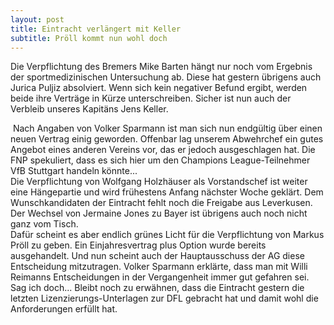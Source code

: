 ```yaml
---
layout: post
title: Eintracht verlängert mit Keller
subtitle: Pröll kommt nun wohl doch
---
```


Die Verpflichtung des Bremers Mike Barten hängt nur noch vom Ergebnis der sportmedizinischen Untersuchung ab. Diese hat gestern übrigens auch Jurica Puljiz absolviert. Wenn sich kein negativer Befund ergibt, werden beide ihre Verträge in Kürze unterschreiben. Sicher ist nun auch der Verbleib unseres Kapitäns Jens Keller.

 Nach Angaben von Volker Sparmann ist man sich nun endgültig über einen neuen Vertrag einig geworden. Offenbar lag unserem Abwehrchef ein gutes Angebot eines anderen Vereins vor, das er jedoch ausgeschlagen hat. Die FNP spekuliert, dass es sich hier um den Champions League-Teilnehmer VfB Stuttgart handeln könnte...  
Die Verpflichtung von Wolfgang Holzhäuser als Vorstandschef ist weiter eine Hängepartie und wird frühestens Anfang nächster Woche geklärt. Dem Wunschkandidaten der Eintracht fehlt noch die Freigabe aus Leverkusen. Der Wechsel von Jermaine Jones zu Bayer ist übrigens auch noch nicht ganz vom Tisch.  
Dafür scheint es aber endlich grünes Licht für die Verpflichtung von Markus Pröll zu geben. Ein Einjahresvertrag plus Option wurde bereits ausgehandelt. Und nun scheint auch der Hauptausschuss der AG diese Entscheidung mitzutragen. Volker Sparmann erklärte, dass man mit Willi Reimanns Entscheidungen in der Vergangenheit immer gut gefahren sei. Sag ich doch... Bleibt noch zu erwähnen, dass die Eintracht gestern die letzten Lizenzierungs-Unterlagen zur DFL gebracht hat und damit wohl die Anforderungen erfüllt hat.
